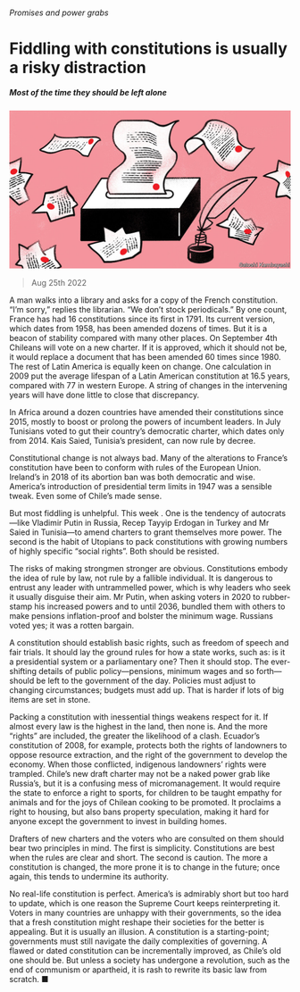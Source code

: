 ###### Promises and power grabs

# Fiddling with constitutions is usually a risky distraction 

##### Most of the time they should be left alone 

![image](images/20220827_LDD003.jpg) 

> Aug 25th 2022 

A man walks into a library and asks for a copy of the French constitution. “I’m sorry,” replies the librarian. “We don’t stock periodicals.” By one count, France has had 16 constitutions since its first in 1791. Its current version, which dates from 1958, has been amended dozens of times. But it is a beacon of stability compared with many other places. On September 4th Chileans will vote on a new charter. If it is approved, which it should not be, it would replace a document that has been amended 60 times since 1980. The rest of Latin America is equally keen on change. One calculation in 2009 put the average lifespan of a Latin American constitution at 16.5 years, compared with 77 in western Europe. A string of changes in the intervening years will have done little to close that discrepancy. 

In Africa around a dozen countries have amended their constitutions since 2015, mostly to boost or prolong the powers of incumbent leaders. In July Tunisians voted to gut their country’s democratic charter, which dates only from 2014. Kais Saied, Tunisia’s president, can now rule by decree. 

Constitutional change is not always bad. Many of the alterations to France’s constitution have been to conform with rules of the European Union. Ireland’s  in 2018 of its abortion ban was both democratic and wise. America’s introduction of presidential term limits in 1947 was a sensible tweak. Even some of Chile’s  made sense.

But most fiddling is unhelpful. This week . One is the tendency of autocrats—like Vladimir Putin in Russia, Recep Tayyip Erdogan in Turkey and Mr Saied in Tunisia—to amend charters to grant themselves more power. The second is the habit of Utopians to pack constitutions with growing numbers of highly specific “social rights”. Both should be resisted.

The risks of making strongmen stronger are obvious. Constitutions embody the idea of rule by law, not rule by a fallible individual. It is dangerous to entrust any leader with untrammelled power, which is why leaders who seek it usually disguise their aim. Mr Putin, when asking voters in 2020 to rubber-stamp his increased powers and to  until 2036, bundled them with others to make pensions inflation-proof and bolster the minimum wage. Russians voted yes; it was a rotten bargain.

A constitution should establish basic rights, such as freedom of speech and fair trials. It should lay the ground rules for how a state works, such as: is it a presidential system or a parliamentary one? Then it should stop. The ever-shifting details of public policy—pensions, minimum wages and so forth—should be left to the government of the day. Policies must adjust to changing circumstances; budgets must add up. That is harder if lots of big items are set in stone. 

Packing a constitution with inessential things weakens respect for it. If almost every law is the highest in the land, then none is. And the more “rights” are included, the greater the likelihood of a clash. Ecuador’s constitution of 2008, for example, protects both the rights of landowners to oppose resource extraction, and the right of the government to develop the economy. When those conflicted, indigenous landowners’ rights were trampled. Chile’s new draft charter may not be a naked power grab like Russia’s, but it is a confusing mess of micromanagement. It would require the state to enforce a right to sports, for children to be taught empathy for animals and for the joys of Chilean cooking to be promoted. It proclaims a right to housing, but also bans property speculation, making it hard for anyone except the government to invest in building homes. 

Drafters of new charters and the voters who are consulted on them should bear two principles in mind. The first is simplicity. Constitutions are best when the rules are clear and short. The second is caution. The more a constitution is changed, the more prone it is to change in the future; once again, this tends to undermine its authority. 

No real-life constitution is perfect. America’s is admirably short but too hard to update, which is one reason the Supreme Court keeps reinterpreting it. Voters in many countries are unhappy with their governments, so the idea that a fresh constitution might reshape their societies for the better is appealing. But it is usually an illusion. A constitution is a starting-point; governments must still navigate the daily complexities of governing. A flawed or dated constitution can be incrementally improved, as Chile’s old one should be. But unless a society has undergone a revolution, such as the end of communism or apartheid, it is rash to rewrite its basic law from scratch. ■

